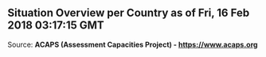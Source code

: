 ## Situation Overview per Country as of Fri, 16 Feb 2018 03:17:15 GMT

Source: **ACAPS (Assessment Capacities Project) - https://www.acaps.org**